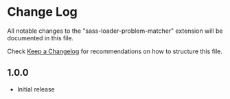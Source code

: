 # Change Log
All notable changes to the "sass-loader-problem-matcher" extension will be documented in this file.

Check [Keep a Changelog](http://keepachangelog.com/) for recommendations on how to structure this file.

## 1.0.0
- Initial release
